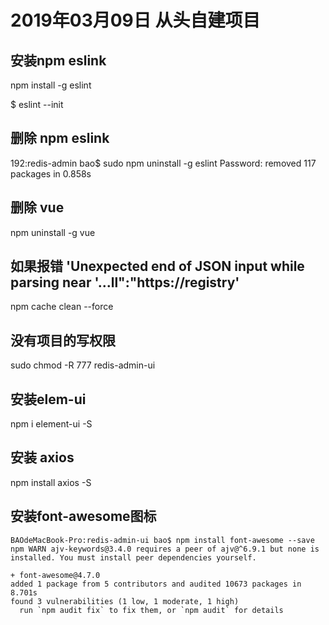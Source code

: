 # 2019年03月09日 从头自建项目
## 安装npm eslink
npm install -g eslint

$ eslint --init
## 删除 npm eslink
192:redis-admin bao$ sudo npm uninstall -g eslint
Password:
removed 117 packages in 0.858s

## 删除 vue
npm uninstall -g vue

## 如果报错 'Unexpected end of JSON input while parsing near '...ll":"https://registry'
 npm cache clean --force

## 没有项目的写权限
sudo chmod -R 777   redis-admin-ui

## 安装elem-ui
npm i element-ui -S

## 安装 axios
npm install axios -S


## 安装font-awesome图标

``` shell
BAOdeMacBook-Pro:redis-admin-ui bao$ npm install font-awesome --save
npm WARN ajv-keywords@3.4.0 requires a peer of ajv@^6.9.1 but none is installed. You must install peer dependencies yourself.

+ font-awesome@4.7.0
added 1 package from 5 contributors and audited 10673 packages in 8.701s
found 3 vulnerabilities (1 low, 1 moderate, 1 high)
  run `npm audit fix` to fix them, or `npm audit` for details
```